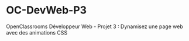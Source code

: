 # OC-DevWeb-P3
OpenClassrooms Développeur Web - Projet 3 : Dynamisez une page web avec des animations CSS

